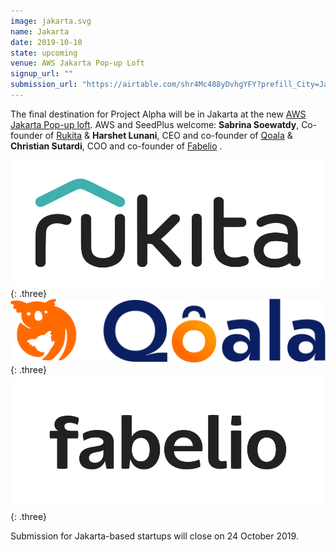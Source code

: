 ```yaml
---
image: jakarta.svg
name: Jakarta
date: 2019-10-10
state: upcoming
venue: AWS Jakarta Pop-up Loft
signup_url: ""
submission_url: "https://airtable.com/shr4Mc488yDvhgYFY?prefill_City=Jakarta"
---
```


The final destination for Project Alpha will be in Jakarta at the new [AWS Jakarta Pop-up loft](https://aws.amazon.com/start-ups/loft/jakarta/). AWS and SeedPlus welcome:  **Sabrina Soewatdy**, Co-founder of [Rukita](https://www.rukita.co/) & **Harshet Lunani**, CEO and co-founder of [Qoala](https://www.qoala.id/) & **Christian Sutardi**, COO and co-founder of [Fabelio](https://fabelio.com/) .

[![Rukita](/assets/logo-rukita_wbg.svg)](https://www.rukita.co/){: .three}
[![Qoala](/assets/logo-qoala.svg)](https://www.qoala.id){: .three}
[![Qoala](/assets/logo-Fabelio.png)](https://fabelio.com/){: .three}

Submission for Jakarta-based startups will close on 24 October 2019.
